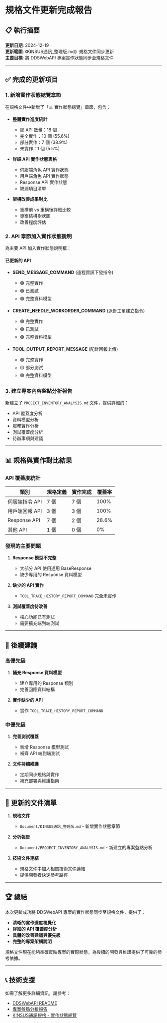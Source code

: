 # 規格文件更新完成報告

## 📋 執行摘要

**更新日期**: 2024-12-19  
**更新範圍**: 《KINSUS通訊_整理版.md》規格文件同步更新  
**主要目標**: 將 DDSWebAPI 專案實作狀態同步至規格文件

---

## ✅ 完成的更新項目

### 1. 新增實作狀態總覽章節

在規格文件中新增了「📊 實作狀態總覽」章節，包含：

- **整體實作進度統計**
  - 總 API 數量：18 個
  - 完全實作：10 個 (55.6%)
  - 部分實作：7 個 (38.9%)
  - 未實作：1 個 (5.5%)

- **詳細 API 實作狀態表格**
  - 伺服端角色 API 實作狀態
  - 用戶端角色 API 實作狀態
  - Response API 實作狀態
  - 缺漏項目清單

- **架構改善成果對比**
  - 重構前 vs 重構後詳細比較
  - 專案結構樹狀圖
  - 改善程度評估

### 2. API 章節加入實作狀態說明

為主要 API 加入實作狀態說明框：

#### 已更新的 API
- **SEND_MESSAGE_COMMAND** (遠程資訊下發指令)
  - 🟢 完整實作
  - 🟢 已測試
  - 🟢 完整資料模型

- **CREATE_NEEDLE_WORKORDER_COMMAND** (派針工單建立指令)
  - 🟢 完整實作
  - 🟢 已測試
  - 🟢 完整資料模型

- **TOOL_OUTPUT_REPORT_MESSAGE** (配針回報上傳)
  - 🟢 完整實作
  - 🟡 部分測試
  - 🟢 完整資料模型

### 3. 建立專案內容盤點分析報告

新建立了 `PROJECT_INVENTORY_ANALYSIS.md` 文件，提供詳細的：

- API 覆蓋度分析
- 資料模型分析
- 服務實作分析
- 測試覆蓋度分析
- 待辦事項與建議

---

## 📊 規格與實作對比結果

### API 覆蓋度統計

| 類別 | 規格定義 | 實作完成 | 覆蓋率 |
|------|----------|----------|--------|
| 伺服端指令 API | 7 個 | 7 個 | 100% |
| 用戶端回報 API | 3 個 | 3 個 | 100% |
| Response API | 7 個 | 2 個 | 28.6% |
| 其他 API | 1 個 | 0 個 | 0% |

### 發現的主要問題

1. **Response 模型不完整**
   - 大部分 API 使用通用 BaseResponse
   - 缺少專用的 Response 資料模型

2. **缺少的 API 實作**
   - `TOOL_TRACE_HISTORY_REPORT_COMMAND` 完全未實作

3. **測試覆蓋度待改善**
   - 核心功能已有測試
   - 需要擴充端到端測試

---

## 🎯 後續建議

### 高優先級
1. **補充 Response 資料模型**
   - 建立專用的 Response 類別
   - 完善回應資料結構

2. **實作缺少的 API**
   - 實作 `TOOL_TRACE_HISTORY_REPORT_COMMAND`

### 中優先級
1. **完善測試覆蓋**
   - 新增 Response 模型測試
   - 補齊 API 端到端測試

2. **文件持續維護**
   - 定期同步規格與實作
   - 補充部署與維護指南

---

## 📁 更新的文件清單

1. **規格文件**
   - `Document/KINSUS通訊_整理版.md` - 新增實作狀態章節

2. **分析報告**
   - `Document/PROJECT_INVENTORY_ANALYSIS.md` - 新建立的專案盤點分析

3. **技術文件連結**
   - 規格文件中加入相關技術文件連結
   - 提供開發者快速參考路徑

---

## 🏆 總結

本次更新成功將 DDSWebAPI 專案的實作狀態同步至規格文件，提供了：

- **清晰的實作進度視覺化**
- **詳細的 API 覆蓋度分析**
- **具體的改善建議與優先級**
- **完整的專案架構說明**

規格文件現在能夠準確反映專案的實際狀態，為後續的開發與維護提供了可靠的參考依據。

---

## 📞 技術支援

如需了解更多詳細資訊，請參考：
- [DDSWebAPI README](../README.md)
- [專案盤點分析報告](PROJECT_INVENTORY_ANALYSIS.md)
- [KINSUS通訊規格 - 實作狀態總覽](KINSUS通訊_整理版.md#實作狀態總覽)
